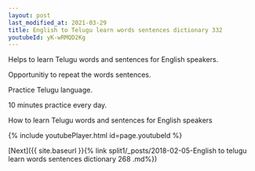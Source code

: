 ```yaml
---
layout: post
last_modified_at: 2021-03-29
title: English to Telugu learn words sentences dictionary 332 
youtubeId: yK-wRMQD2Kg
---
```

 
 
Helps to learn Telugu words and sentences for English speakers.

Opportunitiy to repeat the words sentences. 

Practice Telugu language. 
 
10 minutes practice every day. 
 
How to learn Telugu words and sentences for English speakers 
 
{% include youtubePlayer.html id=page.youtubeId %}
 
 
[Next]({{ site.baseurl }}{% link  split1/_posts/2018-02-05-English to telugu learn words sentences dictionary 268 .md%})
 
